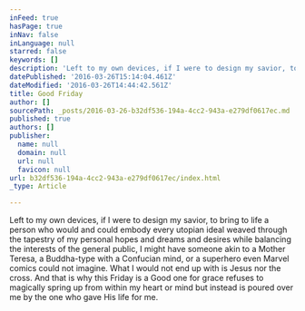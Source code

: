 ```yaml
---
inFeed: true
hasPage: true
inNav: false
inLanguage: null
starred: false
keywords: []
description: 'Left to my own devices, if I were to design my savior, to bring to life a person who would and could embody every utopian ideal weaved through the tapestry of my personal hopes and dreams and desires while balancing the interests of the general public, I might have someone akin to a Mother Teresa, a Buddha-type with a Confucian mind, or a superhero even Marvel comics could not imagine. What I would not end up with is Jesus nor the cross. And that is why this Friday is a Good one for grace refuses to magically spring up from within my heart or mind but instead is poured over me by the one who gave His life for me.'
datePublished: '2016-03-26T15:14:04.461Z'
dateModified: '2016-03-26T14:44:42.561Z'
title: Good Friday
author: []
sourcePath: _posts/2016-03-26-b32df536-194a-4cc2-943a-e279df0617ec.md
published: true
authors: []
publisher:
  name: null
  domain: null
  url: null
  favicon: null
url: b32df536-194a-4cc2-943a-e279df0617ec/index.html
_type: Article

---
```

Left to my own devices, if I were to design my savior, to bring to life a person who would and could embody every utopian ideal weaved through the tapestry of my personal hopes and dreams and desires while balancing the interests of the general public, I might have someone akin to a Mother Teresa, a Buddha-type with a Confucian mind, or a superhero even Marvel comics could not imagine. What I would not end up with is Jesus nor the cross. And that is why this Friday is a Good one for grace refuses to magically spring up from within my heart or mind but instead is poured over me by the one who gave His life for me.